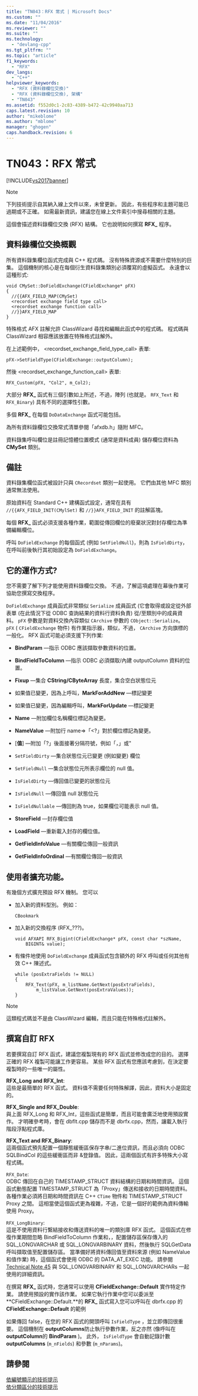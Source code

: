 ```yaml
---
title: "TN043：RFX 常式 | Microsoft Docs"
ms.custom: ""
ms.date: "11/04/2016"
ms.reviewer: ""
ms.suite: ""
ms.technology: 
  - "devlang-cpp"
ms.tgt_pltfrm: ""
ms.topic: "article"
f1_keywords: 
  - "RFX"
dev_langs: 
  - "C++"
helpviewer_keywords: 
  - "RFX (資料錄欄位交換)"
  - "RFX (資料錄欄位交換), 架構"
  - "TN043"
ms.assetid: f552d0c1-2c83-4389-b472-42c9940aa713
caps.latest.revision: 10
author: "mikeblome"
ms.author: "mblome"
manager: "ghogen"
caps.handback.revision: 6
---
```

# TN043：RFX 常式
[!INCLUDE[vs2017banner](../assembler/inline/includes/vs2017banner.md)]

> [!NOTE]
>  下列技術提示自其納入線上文件以來，未曾更新。  因此，有些程序和主題可能已過期或不正確。  如需最新資訊，建議您在線上文件索引中搜尋相關的主題。  
  
 這個會描述資料錄欄位交換 \(RFX\) 結構。  它也說明如何撰寫 **RFX\_** 程序。  
  
## 資料錄欄位交換概觀  
 所有資料錄集欄位函式完成與 C\+\+ 程式碼。  沒有特殊資源或不需要什麼特別的巨集。  這個機制的核心是在每個衍生資料錄集類別必須覆寫的虛擬函式。  永遠會以這種形式:  
  
```  
void CMySet::DoFieldExchange(CFieldExchange* pFX)  
{  
  //{{AFX_FIELD_MAP(CMySet)  
  <recordset exchange field type call>  
  <recordset exchange function call>  
  //}}AFX_FIELD_MAP  
}  
```  
  
 特殊格式 AFX 註解允許 ClassWizard 尋找和編輯此函式中的程式碼。  程式碼與 ClassWizard 相容應該放置在特殊格式註解外。  
  
 在上述範例中， \<recordset\_exchange\_field\_type\_call\> 表單:  
  
```  
pFX->SetFieldType(CFieldExchange::outputColumn);  
```  
  
 然後 \<recordset\_exchange\_function\_call\> 表單:  
  
```  
RFX_Custom(pFX, "Col2", m_Col2);  
```  
  
 大部分 **RFX\_** 函式有三個引數如上所述，不過，陣列 \(也就是。  `RFX_Text` 和 `RFX_Binary`\) 具有不同的選擇性引數。  
  
 多個 **RFX\_** 在每個 `DoDataExchange` 函式可能包括。  
  
 為所有資料錄欄位交換常式清單參閱「afxdb.h」隨附 MFC。  
  
 資料錄集呼叫欄位是註冊記憶體位置模式 \(通常是資料成員\) 儲存欄位資料為 **CMySet** 類別。  
  
## 備註  
 資料錄集欄位函式被設計只與 `CRecordset` 類別一起使用。  它們由其他 MFC 類別通常無法使用。  
  
 原始資料在 Standard C\+\+ 建構函式設定，通常在具有 `//{{AFX_FIELD_INIT(CMylSet)` 和 `//}}AFX_FIELD_INIT` 的註解區塊。  
  
 每個 **RFX\_** 函式必須支援各種作業，範圍從傳回欄位的廢棄狀況對封存欄位為準備編輯欄位。  
  
 呼叫 `DoFieldExchange` 的每個函式 \(例如 `SetFieldNull`\)，則為 `IsFieldDirty`，在呼叫前後執行其初始設定為 `DoFieldExchange`。  
  
## 它的運作方式?  
 您不需要了解下列才能使用資料錄欄位交換。  不過，了解這項處理在幕後作業可協助您撰寫交換程序。  
  
 `DoFieldExchange` 成員函式非常類似 `Serialize` 成員函式 \(它會取得或設定從外部表單 \(在此情況下從 ODBC 查詢結果的資料行資料負責\) 從\/至類別中的成員資料。  `pFX` 參數是對資料交換內容類似 `CArchive` 參數的 `CObject::Serialize`。  `pFX` \( `CFieldExchange` 物件\) 有作業指示器，類似，不過， `CArchive` 方向旗標的一般化。  RFX 函式可能必須支援下列作業:  
  
-   **BindParam** —指示 ODBC 應該擷取參數資料的位置。  
  
-   **BindFieldToColumn** —指示 ODBC 必須擷取\/內建 outputColumn 資料的位置。  
  
-   **Fixup** —集合 **CString\/CByteArray** 長度，集合空白狀態位元  
  
-   如果值已變更，因為上呼叫，**MarkForAddNew** —標記變更  
  
-   如果值已變更，因為編輯呼叫，**MarkForUpdate** —標記變更  
  
-   **Name** —附加欄位名稱欄位標記為變更。  
  
-   **NameValue** —附加行 name\=\>「\<?」對於欄位標記為變更。  
  
-   \[**值**\] —附加「?」後面接著分隔符號，例如「，」或"  
  
-   `SetFieldDirty` —集合狀態位元已變更 \(例如變更\) 欄位  
  
-   `SetFieldNull` —集合狀態位元所表示欄位的 null 值。  
  
-   `IsFieldDirty` —傳回值已變更的狀態位元  
  
-   `IsFieldNull` —傳回值 null 狀態位元  
  
-   `IsFieldNullable` —傳回則為 true，如果欄位可能表示 null 值。  
  
-   **StoreField** —封存欄位值  
  
-   **LoadField** —重新載入封存的欄位值。  
  
-   **GetFieldInfoValue** —有關欄位傳回一般資訊  
  
-   **GetFieldInfoOrdinal** —有關欄位傳回一般資訊  
  
## 使用者擴充功能。  
 有幾個方式擴充預設 RFX 機制。  您可以  
  
-   加入新的資料型別。  例如：  
  
    ```  
    CBookmark  
    ```  
  
-   加入新的交換程序 \(RFX\_???\)。  
  
    ```  
    void AFXAPI RFX_Bigint(CFieldExchange* pFX, const char *szName,  
        BIGINT& value);  
    ```  
  
-   有條件地使用 `DoFieldExchange` 成員函式包含額外的 RFX 呼叫或任何其他有效 C\+\+ 陳述式。  
  
    ```  
    while (posExtraFields != NULL)  
    {  
        RFX_Text(pFX, m_listName.GetNext(posExtraFields),   
            m_listValue.GetNext(posExtraValues));  
    }  
    ```  
  
> [!NOTE]
>  這類程式碼並不是由 ClassWizard 編輯，而且只能在特殊格式註解外。  
  
## 撰寫自訂 RFX  
 若要撰寫自訂 RFX 函式，建議您複製現有的 RFX 函式並修改成您的目的。  選擇正確的 RFX 複製可能讓工作更容易。  某些 RFX 函式有您應該考慮到，在決定要複製時的一些唯一的屬性。  
  
 **RFX\_Long and RFX\_Int**:  
 這些是最簡單的 RFX 函式。  資料值不需要任何特殊解譯，因此，資料大小是固定的。  
  
 **RFX\_Single and RFX\_Double**:  
 與上面 RFX\_Long 和 RFX\_Int，這些函式是簡單，而且可能會廣泛地使用預設實作。  才明確參考時，會在 dbflt.cpp 儲存而不是 dbrfx.cpp，然而，讓載入執行階段浮點程式庫。  
  
 **RFX\_Text and RFX\_Binary**:  
 這兩個函式預先配置一個靜態緩衝區保存字串\/二進位資訊，而且必須向 ODBC SQLBindCol 的這些緩衝區而非 &登錄值。  因此，這兩個函式有許多特殊大小寫程式碼。  
  
 `RFX_Date`:  
 ODBC 傳回在自己的 TIMESTAMP\_STRUCT 資料結構的日期和時間資訊。  這個函式動態配置 TIMESTAMP\_STRUCT 為「Proxy」傳送和接收的日期時間資料。  各種作業必須將日期和時間資訊在 C\+\+ `CTime` 物件和 TIMESTAMP\_STRUCT Proxy 之間。  這相當使這個函式更為複雜，不過，它是一個好的範例為資料傳輸使用 Proxy。  
  
 `RFX_LongBinary`:  
 這是不使用資料行繫結接收和傳送資料的唯一的類別庫 RFX 函式。  這個函式在修復作業期間忽略 BindFieldToColumn 作業和，，配置儲存區保存傳入的 SQL\_LONGVARCHAR 或 SQL\_LONGVARBINARY 資料，然後執行 SQLGetData 呼叫擷取值至配置儲存區。  當準備好將資料傳回值至資料來源 \(例如 NameValue 和值作業\) 時，這個函式會使用 ODBC 的 DATA\_AT\_EXEC 功能。  請參閱 [Technical Note 45](../mfc/tn045-mfc-database-support-for-long-varchar-varbinary.md) 與 SQL\_LONGVARBINARY 和 SQL\_LONGVARCHARs 一起使用的詳細資訊。  
  
 在撰寫 **RFX\_** 函式時，您通常可以使用 **CFieldExchange::Default** 實作特定作業。  請使用預設的實作該作業。  如果它執行作業中您可以委派至 **CFieldExchange::Default.**的 **RFX\_** 函式寫入您可以呼叫在 dbrfx.cpp 的 **CFieldExchange::Default** 的範例  
  
 如果傳回 false，在您的 RFX 函式的開頭呼叫 `IsFieldType` ，並立即傳回很重要。  這個機制在 **outputColumns**防止執行參數作業，反之亦然 \(像呼叫在 **outputColumn**的 **BindParam** \)。  此外， `IsFieldType` 會自動記錄計數 **outputColumns** \(`m_nFields`\) 和參數 \(`m_nParams`\)。  
  
## 請參閱  
 [依編號顯示的技術提示](../mfc/technical-notes-by-number.md)   
 [依分類區分的技術提示](../mfc/technical-notes-by-category.md)